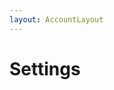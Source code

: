 ```yaml
---
layout: AccountLayout
---
```


<!-- <script setup lang="ts">
import MeetingInterface from "../../.vitepress/theme/components/MeetingInterface.vue"
</script> -->

# Settings

<!-- <MeetingInterface /> -->
